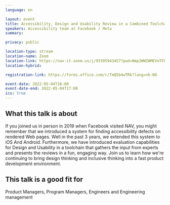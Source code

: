 ```yaml
---
language: en

layout: event
title: Accessibility, Design and Usability Review in a Combined Toolchain
speakers: Accessibility team at Facebook / Meta
summary: 

privacy: public

location-type: stream
location-name: Zoom
location-link: https://nav-it.zoom.us/j/93395943457?pwd=Nmp2WWZWMEVoTFBLS2VxWWJleUxHZz09
location-hybrid:

registration-link: https://forms.office.com/r/TmQ5b4wTRk?lang=nb-NO

event-date: 2022-05-04T16:00
event-date-end: 2022-05-04T17:00
ics: true
---
```


## What this talk is about
If you joined us in person in 2019 when Facebook visited NAV, you might remember that we introduced a system for finding accessibility defects on rendered Web pages. Well in the past 3 years, we extended this system to iOS And Android. Furthermore, we have introduced evaluation capabilities for Design and Usability in a toolchain that gathers the input from experts and presents the reviews in a fun, engaging way. Join us to learn how we're continuing to bring design thinking and inclusive thinking into a fast product development environment. 

## This talk is a good fit for
Product Managers, Program Managers, Engineers and Engineering management
